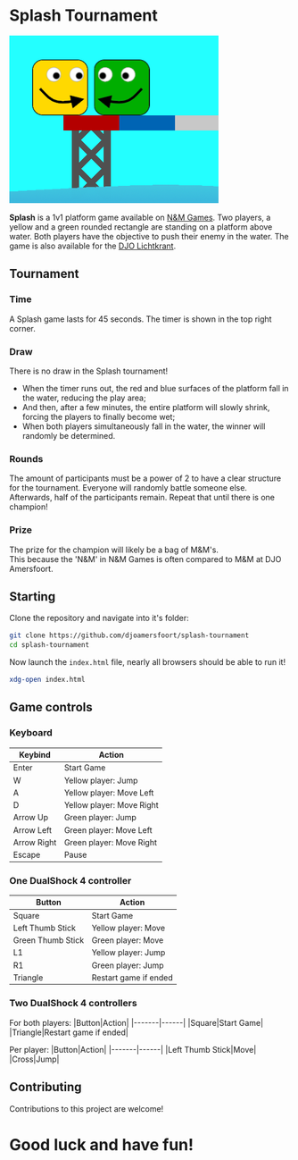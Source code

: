 # Splash Tournament
![Splash](/static/images/readme.png)  

**Splash** is a 1v1 platform game available on [N&M Games](https://nm-games.eu/g/9). Two players, a yellow and a green rounded rectangle are standing on a platform above water. Both players have the objective to push their enemy in the water. The game is also available for the [DJO Lichtkrant](https://github.com/djoamersfoort/lichtkrant/blob/main/states/games/splash.mod.py).

## Tournament
### Time
A Splash game lasts for 45 seconds. The timer is shown in the top right corner.
### Draw
There is no draw in the Splash tournament!
- When the timer runs out, the red and blue surfaces of the platform fall in the water, reducing the play area;
- And then, after a few minutes, the entire platform will slowly shrink, forcing the players to finally become wet;
- When both players simultaneously fall in the water, the winner will randomly be determined.
### Rounds
The amount of participants must be a power of 2 to have a clear structure for the tournament. Everyone will randomly battle someone else. Afterwards, half of the participants remain. Repeat that until there is one champion!
### Prize
The prize for the champion will likely be a bag of M&M's.  
This because the 'N&M' in N&M Games is often compared to M&M at DJO Amersfoort.

## Starting
Clone the repository and navigate into it's folder:
```bash
git clone https://github.com/djoamersfoort/splash-tournament
cd splash-tournament
```  

Now launch the `index.html` file, nearly all browsers should be able to run it!
```bash
xdg-open index.html
```
## Game controls
### Keyboard
|Keybind|Action|
|-------|------|
|Enter|Start Game|
|W|Yellow player: Jump|
|A|Yellow player: Move Left|
|D|Yellow player: Move Right|
|Arrow Up|Green player: Jump|
|Arrow Left|Green player: Move Left|
|Arrow Right|Green player: Move Right|
|Escape|Pause|

### One DualShock 4 controller
|Button|Action|
|-------|------|
|Square|Start Game|
|Left Thumb Stick|Yellow player: Move|
|Green Thumb Stick|Green player: Move|
|L1|Yellow player: Jump|
|R1|Green player: Jump|
|Triangle|Restart game if ended|

### Two DualShock 4 controllers
For both players:
|Button|Action|
|-------|------|
|Square|Start Game|
|Triangle|Restart game if ended|

Per player:
|Button|Action|
|-------|------|
|Left Thumb Stick|Move|
|Cross|Jump|

## Contributing
Contributions to this project are welcome!

# Good luck and have fun!
